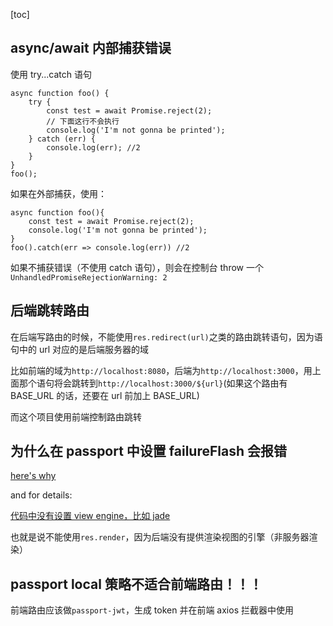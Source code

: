 [toc]

## async/await 内部捕获错误

使用 try...catch 语句

```
async function foo() {
	try {
		const test = await Promise.reject(2);
		// 下面这行不会执行
		console.log('I'm not gonna be printed');
	} catch (err) {
		console.log(err); //2
	}
}
foo();
```

如果在外部捕获，使用：

```
async function foo(){
    const test = await Promise.reject(2);
    console.log('I'm not gonna be printed');
}
foo().catch(err => console.log(err)) //2
```

如果不捕获错误（不使用 catch 语句），则会在控制台 throw 一个`UnhandledPromiseRejectionWarning: 2`

## 后端跳转路由

在后端写路由的时候，不能使用`res.redirect(url)`之类的路由跳转语句，因为语句中的 url 对应的是后端服务器的域

比如前端的域为`http://localhost:8080`，后端为`http://localhost:3000`，用上面那个语句将会跳转到`http://localhost:3000/${url}`(如果这个路由有 BASE_URL 的话，还要在 url 前加上 BASE_URL)

而这个项目使用前端控制路由跳转

## 为什么在 passport 中设置 failureFlash 会报错

[here's why](https://stackoverflow.com/questions/54188190/error-no-default-engine-was-specified-and-no-extension-was-provided-in-node-ser)

and for details:

[代码中没有设置 view engine，比如 jade](https://stackoverflow.com/questions/23595282/error-no-default-engine-was-specified-and-no-extension-was-provided/23596000)

也就是说不能使用`res.render`，因为后端没有提供渲染视图的引擎（非服务器渲染）

## passport local 策略不适合前端路由！！！

前端路由应该做`passport-jwt`，生成 token 并在前端 axios 拦截器中使用
